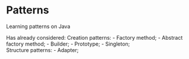 # Patterns
Learning patterns on Java

Has already considered:
  Creation patterns:
    - Factory method;
    - Abstract factory method;
    - Builder;
    - Prototype;
    - Singleton;  
  Structure patterns:
    - Adapter;
